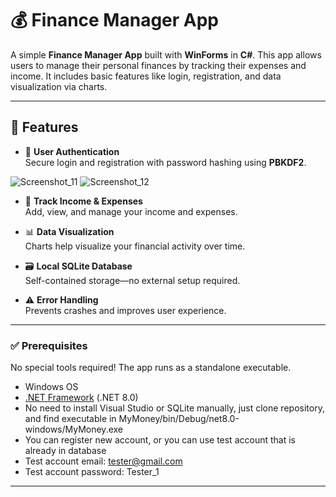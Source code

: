 # 💰 Finance Manager App

A simple **Finance Manager App** built with **WinForms** in **C#**. This app allows users to manage their personal finances by tracking their expenses and income. It includes basic features like login, registration, and data visualization via charts.

---

## 🚀 Features

- 🔐 **User Authentication**  
  Secure login and registration with password hashing using **PBKDF2**.
  
![Screenshot_11](https://github.com/user-attachments/assets/f9ae2556-2a43-4448-91b6-f669720234fb)
![Screenshot_12](https://github.com/user-attachments/assets/5a3224a7-9524-41e0-9160-9538d9b12583)

- 💸 **Track Income & Expenses**  
  Add, view, and manage your income and expenses.

- 📊 **Data Visualization**  
  Charts help visualize your financial activity over time.

- 🗃️ **Local SQLite Database**  
  Self-contained storage—no external setup required.

- ⚠️ **Error Handling**  
  Prevents crashes and improves user experience.

---

### ✅ Prerequisites

No special tools required! The app runs as a standalone executable.

- Windows OS
- [.NET Framework](https://dotnet.microsoft.com/) (.NET 8.0)
- No need to install Visual Studio or SQLite manually, just clone repository, and find executable in MyMoney/bin/Debug/net8.0-windows/MyMoney.exe
- You can register new account, or you can use test account that is already in database
- Test account email: tester@gmail.com
- Test account password: Tester_1

---
